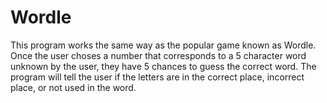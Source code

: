 # Wordle
This program works the same way as the popular game known as Wordle. Once the user choses a number that corresponds to a 5 character word unknown by the user, they have 5 chances to guess the correct word. The program will tell the user if the letters are in the correct place, incorrect place, or not used in the word. 
